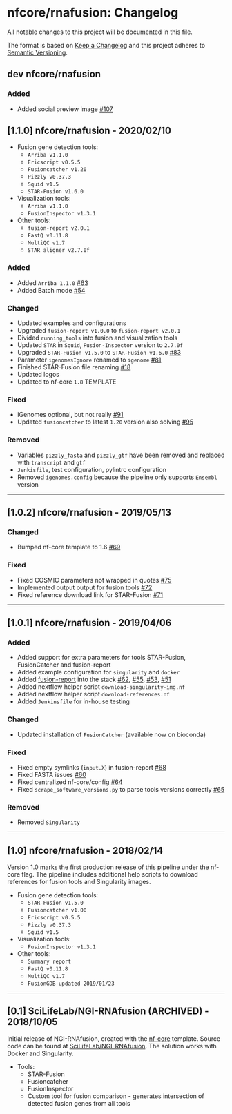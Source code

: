 # nfcore/rnafusion: Changelog

All notable changes to this project will be documented in this file.

The format is based on [Keep a Changelog](http://keepachangelog.com/en/1.0.0/)
and this project adheres to [Semantic Versioning](http://semver.org/spec/v2.0.0.html).

## dev nfcore/rnafusion

### Added

* Added social preview image [#107](https://github.com/nf-core/rnafusion/issues/107)

## [1.1.0] nfcore/rnafusion - 2020/02/10

* Fusion gene detection tools:
  * `Arriba v1.1.0`
  * `Ericscript v0.5.5`
  * `Fusioncatcher v1.20`
  * `Pizzly v0.37.3`
  * `Squid v1.5`
  * `STAR-Fusion v1.6.0`
* Visualization tools:
  * `Arriba v1.1.0`
  * `FusionInspector v1.3.1`
* Other tools:
  * `fusion-report v2.0.1`
  * `FastQ v0.11.8`
  * `MultiQC v1.7`
  * `STAR aligner v2.7.0f`

### Added

* Added `Arriba 1.1.0` [#63](https://github.com/nf-core/rnafusion/issues/63)
* Added Batch mode [#54](https://github.com/nf-core/rnafusion/issues/54)

### Changed

* Updated examples and configurations
* Upgraded `fusion-report v1.0.0` to `fusion-report v2.0.1`
* Divided `running_tools` into fusion and visualization tools
* Updated `STAR` in `Squid`, `Fusion-Inspector` version to `2.7.0f`
* Upgraded `STAR-Fusion v1.5.0` to `STAR-Fusion v1.6.0` [#83](https://github.com/nf-core/rnafusion/issues/83)
* Parameter `igenomesIgnore` renamed to `igenome` [#81](https://github.com/nf-core/rnafusion/issues/81)
* Finished STAR-Fusion file renaming [#18](https://github.com/nf-core/rnafusion/issues/18)
* Updated logos
* Updated to nf-core `1.8` TEMPLATE

### Fixed

* iGenomes optional, but not really [#91](https://github.com/nf-core/rnafusion/issues/91)
* Updated `fusioncatcher` to latest `1.20` version also solving [#95](https://github.com/nf-core/rnafusion/issues/95)

### Removed

* Variables `pizzly_fasta` and `pizzly_gtf` have been removed and replaced with `transcript` and `gtf`
* `Jenkisfile`, test configuration, pylintrc configuration
* Removed `igenomes.config` because the pipeline only supports `Ensembl` version

---

## [1.0.2] nfcore/rnafusion - 2019/05/13

### Changed

* Bumped nf-core template to 1.6 [#69](https://github.com/nf-core/rnafusion/pull/69)

### Fixed

* Fixed COSMIC parameters not wrapped in quotes [#75](https://github.com/nf-core/rnafusion/issues/75)
* Implemented output output for fusion tools [#72](https://github.com/nf-core/rnafusion/issues/72)
* Fixed reference download link for STAR-Fusion [#71](https://github.com/nf-core/rnafusion/issues/71)

---

## [1.0.1] nfcore/rnafusion - 2019/04/06

### Added

* Added support for extra parameters for tools STAR-Fusion, FusionCatcher and fusion-report
* Added example configuration for `singularity` and `docker`
* Added [fusion-report](https://github.com/matq007/fusion-report) into the stack [#62](https://github.com/nf-core/rnafusion/issues/62), [#55](https://github.com/nf-core/rnafusion/issues/55), [#53](https://github.com/nf-core/rnafusion/issues/53), [#51](https://github.com/nf-core/rnafusion/issues/51)
* Added nextflow helper script `download-singularity-img.nf`
* Added nextflow helper script `download-references.nf`
* Added `Jenkinsfile` for in-house testing

### Changed

* Updated installation of `FusionCatcher` (available now on bioconda)

### Fixed

* Fixed empty symlinks (`input.X`) in fusion-report [#68](https://github.com/nf-core/rnafusion/issues/68)
* Fixed FASTA issues [#60](https://github.com/nf-core/rnafusion/issues/60)
* Fixed centralized nf-core/config [#64](https://github.com/nf-core/rnafusion/issues/64)
* Fixed `scrape_software_versions.py` to parse tools versions correctly [#65](https://github.com/nf-core/rnafusion/issues/65)

### Removed

* Removed `Singularity`

---

## [1.0] nfcore/rnafusion - 2018/02/14

Version 1.0 marks the first production release of this pipeline under the nf-core flag.
The pipeline includes additional help scripts to download references for fusion tools and Singularity images.

* Fusion gene detection tools:
  * `STAR-Fusion v1.5.0`
  * `Fusioncatcher v1.00`
  * `Ericscript v0.5.5`
  * `Pizzly v0.37.3`
  * `Squid v1.5`
* Visualization tools:
  * `FusionInspector v1.3.1`
* Other tools:
  * `Summary report`
  * `FastQ v0.11.8`
  * `MultiQC v1.7`
  * `FusionGDB updated 2019/01/23`

---

## [0.1] SciLifeLab/NGI-RNAfusion (ARCHIVED) - 2018/10/05

Initial release of NGI-RNAfusion, created with the [nf-core](http://nf-co.re/) template.
Source code can be found at [SciLifeLab/NGI-RNAfusion](https://github.com/SciLifeLab/NGI-RNAfusion).
The solution works with Docker and Singularity.

* Tools:
  * STAR-Fusion
  * Fusioncatcher
  * FusionInspector
  * Custom tool for fusion comparison - generates intersection of detected fusion genes from all tools
